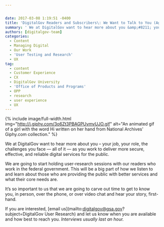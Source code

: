 ```yaml
---


date: 2017-03-08 1:19:51 -0400
title: 'DigitalGov Readers and Subscribers\: We Want to Talk to You (Again)'
summary: ' We at DigitalGov want to hear more about you &amp;#8211; your job, your role, the challenges you face &mdash; all of it &mdash;&nbsp;as you work to deliver more secure, effective, and reliable digital'
authors: [digitalgov-team]
categories:
  - Content
  - Managing Digital
  - Our Work
  - 'User Testing and Research'
  - UX
tag:
  - content
  - Customer Experience
  - CX
  - DigitalGov University
  - 'Office of Products and Programs'
  - OPP
  - research
  - user experience
  - UX
---
```



{% include image/full-width.html img="http://i.giphy.com/3o6Zt3PBAGPUvmvUJO.gif" alt="An animated gif of a girl with the word Hi written on her hand from National Archives' Giphy.com collection." %}

We at DigitalGov want to hear more about you &#8211; your job, your role, the challenges you face — all of it — as you work to deliver more secure, effective, and reliable digital services for the public.

We are going to start holding user-research sessions with our readers who work in the federal government. This will be a big part of how we listen to and learn about those who are providing the public with better services and what their core needs are.

It’s so important to us that we are going to carve out time to get to know you, in person, over the phone, or over video chat and hear your story, first-hand.

If you are interested, [email us](mailto:digitalgov@gsa.gov?subject=DigitalGov User Research) and let us know when you are available and how best to reach you. _Interviews usually last an hour._